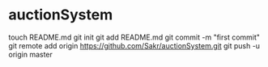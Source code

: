 auctionSystem
=============
touch README.md
git init
git add README.md
git commit -m "first commit"
git remote add origin https://github.com/Sakr/auctionSystem.git
git push -u origin master

